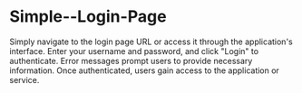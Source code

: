 # Simple--Login-Page
Simply navigate to the login page URL or access it through the application's interface. Enter your username and password, and click "Login" to authenticate. Error messages prompt users to provide necessary information. Once authenticated, users gain access to the application or service.
